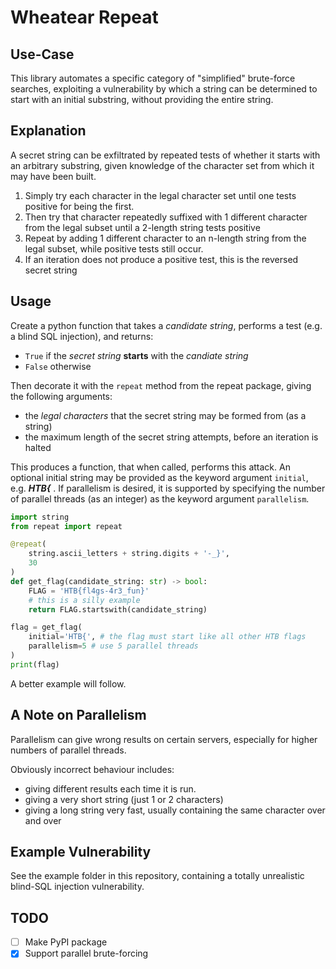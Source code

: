 # Wheatear Repeat

## Use-Case

This library automates a specific category of "simplified" brute-force searches, exploiting
a vulnerability by which a string can be determined to start with an initial substring, without
providing the entire string.

## Explanation

A secret string can be exfiltrated by repeated tests of whether it starts with an arbitrary substring, given knowledge
of the character set from which it may have been built.

1. Simply try each character in the legal character set until one tests positive for being the first.
2. Then try that character repeatedly suffixed with 1 different character from the legal subset until a 2-length string
tests positive
3. Repeat  by adding 1 different character to an n-length string from the legal subset, while positive tests still occur.
4. If an iteration does not produce a positive test, this is the reversed secret string

## Usage

Create a python function that takes a _candidate string_, performs a test (e.g. a blind SQL injection), and returns:

- `True` if the _secret string_ **starts** with the _candiate string_
- `False` otherwise

Then decorate it with the `repeat` method from the repeat package, giving the following arguments:

- the _legal characters_ that the secret string may be formed from (as a string)
- the maximum length of the secret string attempts, before an iteration is halted

This produces a function, that when called, performs this attack. An optional initial string may be provided
as the keyword argument `initial`, e.g. _**HTB{**_ . If parallelism is desired, it is supported by specifying the number of
parallel threads (as an integer) as the keyword argument `parallelism`.


```python
import string
from repeat import repeat

@repeat(
    string.ascii_letters + string.digits + '-_}',
    30
)
def get_flag(candidate_string: str) -> bool:
    FLAG = 'HTB{fl4gs-4r3_fun}'
    # this is a silly example
    return FLAG.startswith(candidate_string)

flag = get_flag(
    initial='HTB{', # the flag must start like all other HTB flags
    parallelism=5 # use 5 parallel threads
)
print(flag)
```

A better example will follow.

## A Note on Parallelism

Parallelism can give wrong results on certain servers, especially for higher numbers of parallel threads.

Obviously incorrect behaviour includes:
- giving different results each time it is run.
- giving a very short string (just 1 or 2 characters)
- giving a long string very fast, usually containing the same character over and over

## Example Vulnerability

See the example folder in this repository, containing a totally unrealistic blind-SQL injection vulnerability.

## TODO

- [ ] Make PyPI package
- [x] Support parallel brute-forcing
